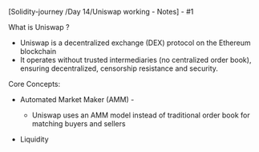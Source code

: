 
[Solidity-journey /Day 14/Uniswap working - Notes] - #1


What is Uniswap ? 

- Uniswap is a decentralized exchange (DEX) protocol on the Ethereum blockchain 
- It operates without trusted intermediaries (no centralized order book), ensuring decentralized, censorship resistance and security.


Core Concepts:

- Automated Market Maker (AMM) - 
    - Uniswap uses an AMM model instead of traditional order book for matching buyers and sellers

- Liquidity 